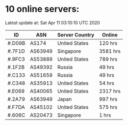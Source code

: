 # 10 online servers:

Latest update at: Sat Apr 11 03:10:10 UTC 2020

| ID | ASN | Server Country | Online |
| -- | --- | -------------- | ------ |
| #.D09B | AS174 | United States | 120 hrs |
| #.7F1D | AS63949 | Singapore | 3581 hrs |
| #.9FC3 | AS53889 | United States | 789 hrs |
| #.1F2B | AS49392 | Russia | 49 hrs |
| #.C133 | AS51659 | Russia | 49 hrs |
| #.C348 | AS35913 | United States | 54 hrs |
| #.E069 | AS40065 | United States | 2317 hrs |
| #.2A79 | AS63949 | Japan | 997 hrs |
| #.F7DA | AS45102 | United States | 575 hrs |
| #.606C | AS20473 | Singapore | 1 hrs |

